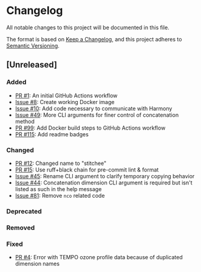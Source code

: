 # Changelog
All notable changes to this project will be documented in this file.

The format is based on [Keep a Changelog](https://keepachangelog.com/en/1.0.0/),
and this project adheres to [Semantic Versioning](https://semver.org/spec/v2.0.0.html).

## [Unreleased]

### Added
  - [PR #1](https://github.com/danielfromearth/stitchee/pull/1): An initial GitHub Actions workflow
  - [Issue #8](https://github.com/danielfromearth/stitchee/issues/8): Create working Docker image
  - [Issue #10](https://github.com/danielfromearth/stitchee/issues/10): Add code necessary to communicate with Harmony
  - [Issue #49](https://github.com/danielfromearth/stitchee/issues/49): More CLI arguments for finer control of concatenation method
  - [PR #99](https://github.com/danielfromearth/stitchee/pull/99): Add Docker build steps to GitHub Actions workflow
  - [PR #115](https://github.com/danielfromearth/stitchee/pull/115): Add readme badges
### Changed
  - [PR #12](https://github.com/danielfromearth/stitchee/pull/12): Changed name to "stitchee"
  - [PR #15](https://github.com/danielfromearth/stitchee/pull/15): Use ruff+black chain for pre-commit lint & format
  - [Issue #45](https://github.com/danielfromearth/stitchee/issues/45): Rename CLI argument to clarify temporary copying behavior
  - [Issue #44](https://github.com/danielfromearth/stitchee/issues/44): Concatenation dimension CLI argument is required but isn't listed as such in the help message
  - [Issue #81](https://github.com/danielfromearth/stitchee/issues/81): Remove `nco` related code
### Deprecated
### Removed
### Fixed
- [PR #4](https://github.com/danielfromearth/stitchee/pull/4): Error with TEMPO ozone profile data because of duplicated dimension names
